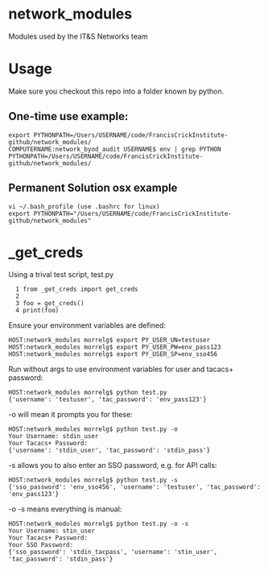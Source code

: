 # network_modules
Modules used by the IT&amp;S Networks team

# Usage
Make sure you checkout this repo into a folder known by python. 
## One-time use example:
```
export PYTHONPATH=/Users/USERNAME/code/FrancisCrickInstitute-github/network_modules/
COMPUTERNAME:network_byod_audit USERNAME$ env | grep PYTHON
PYTHONPATH=/Users/USERNAME/code/FrancisCrickInstitute-github/network_modules/
```
## Permanent Solution osx example
```
vi ~/.bash_profile (use .bashrc for linux)
export PYTHONPATH="/Users/USERNAME/code/FrancisCrickInstitute-github/network_modules"
```

# _get_creds
Using a trival test script, test.py
```
  1 from _get_creds import get_creds
  2 
  3 foo = get_creds()
  4 print(foo)
``` 
Ensure your environment variables are defined:
```
HOST:network_modules morrelg$ export PY_USER_UN=testuser
HOST:network_modules morrelg$ export PY_USER_PW=env_pass123
HOST:network_modules morrelg$ export PY_USER_SP=env_sso456
```
Run without args to use environment variables for user and tacacs+ password:
```
HOST:network_modules morrelg$ python test.py 
{'username': 'testuser', 'tac_password': 'env_pass123'}
```
-o will mean it prompts you for these:
```
HOST:network_modules morrelg$ python test.py -o
Your Username: stdin_user
Your Tacacs+ Password: 
{'username': 'stdin_user', 'tac_password': 'stdin_pass'}
```
-s allows you to also enter an SSO password, e.g. for API calls:
```
HOST:network_modules morrelg$ python test.py -s
{'sso_password': 'env_sso456', 'username': 'testuser', 'tac_password': 'env_pass123'}
```
-o -s means everything is manual:
```
HOST:network_modules morrelg$ python test.py -o -s
Your Username: stin_user
Your Tacacs+ Password: 
Your SSO Password: 
{'sso_password': 'stdin_tacpass', 'username': 'stin_user', 'tac_password': 'stdin_pass'}
```
